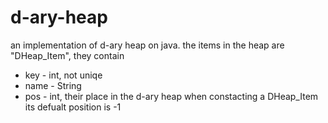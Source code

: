 ﻿# d-ary-heap
an implementation of d-ary heap on java. 
the items in the heap are "DHeap_Item", they contain 
  * key - int, not uniqe 
  * name - String 
  * pos - int, their place in the d-ary heap 
when constacting a DHeap_Item its defualt position is -1
